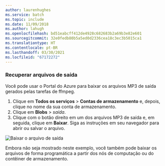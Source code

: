 ```yaml
---
author: laurenhughes
ms.service: batch
ms.topic: include
ms.date: 11/09/2018
ms.author: lahugh
ms.openlocfilehash: bd51eabcff412de4928c682683b2a69b3e82e601
ms.sourcegitcommit: 32e0fedb80b5a5ed0d2336cea18c3ec3b5015ca1
ms.translationtype: HT
ms.contentlocale: pt-BR
ms.lasthandoff: 03/30/2021
ms.locfileid: "67172272"
---
```

### <a name="retrieve-output-files"></a>Recuperar arquivos de saída

Você pode usar o Portal do Azure para baixar os arquivos MP3 de saída gerados pelas tarefas de ffmpeg. 

1. Clique em **Todos os serviços** > **Contas de armazenamento** e, depois, clique no nome da sua conta de armazenamento.
2. Clique em **Blobs** > *saída*.
3. Clique com o botão direito em um dos arquivos MP3 de saída e, em seguida, clique em **Baixar**. Siga as instruções em seu navegador para abrir ou salvar o arquivo.

![Baixar o arquivo de saída](./media/batch-common-tutorial-download/download.png)

Embora não seja mostrado neste exemplo, você também pode baixar os arquivos de forma programática a partir dos nós de computação ou do contêiner de armazenamento.
